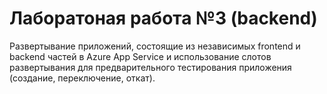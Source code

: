 # Лаборатоная работа №3 (backend)

Развертывание приложений, состоящие из независимых frontend и backend частей в Azure App  Service  и  использование  слотов  развертывания  для  предварительного  тестирования приложения (создание, переключение, откат).